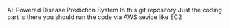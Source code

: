 AI-Powered Disease Prediction System
In this git repository Just the coding part is there you should run the code via AWS sevice like EC2
 
 
